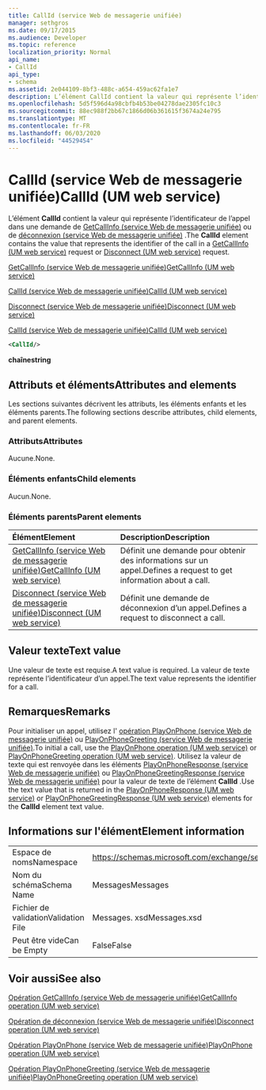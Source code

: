 ```yaml
---
title: CallId (service Web de messagerie unifiée)
manager: sethgros
ms.date: 09/17/2015
ms.audience: Developer
ms.topic: reference
localization_priority: Normal
api_name:
- CallId
api_type:
- schema
ms.assetid: 2e044109-8bf3-488c-a654-459ac62fa1e7
description: L’élément CallId contient la valeur qui représente l’identificateur de l’appel dans une demande de GetCallInfo (service Web de messagerie unifiée) ou de déconnexion (service Web de messagerie unifiée).
ms.openlocfilehash: 5d5f596d4a98cbfb4b53be04278dae2305fc10c3
ms.sourcegitcommit: 88ec988f2bb67c1866d06b361615f3674a24e795
ms.translationtype: MT
ms.contentlocale: fr-FR
ms.lasthandoff: 06/03/2020
ms.locfileid: "44529454"
---
```

# <a name="callid-um-web-service"></a><span data-ttu-id="1c535-103">CallId (service Web de messagerie unifiée)</span><span class="sxs-lookup"><span data-stu-id="1c535-103">CallId (UM web service)</span></span>

<span data-ttu-id="1c535-104">L’élément **CallId** contient la valeur qui représente l’identificateur de l’appel dans une demande de [GetCallInfo (service Web de messagerie unifiée)](getcallinfo-um-web-service.md) ou de [déconnexion (service Web de messagerie unifiée)](disconnect-um-web-service.md) .</span><span class="sxs-lookup"><span data-stu-id="1c535-104">The **CallId** element contains the value that represents the identifier of the call in a [GetCallInfo (UM web service)](getcallinfo-um-web-service.md) request or [Disconnect (UM web service)](disconnect-um-web-service.md) request.</span></span> 
  
[<span data-ttu-id="1c535-105">GetCallInfo (service Web de messagerie unifiée)</span><span class="sxs-lookup"><span data-stu-id="1c535-105">GetCallInfo (UM web service)</span></span>](getcallinfo-um-web-service.md)
  
[<span data-ttu-id="1c535-106">CallId (service Web de messagerie unifiée)</span><span class="sxs-lookup"><span data-stu-id="1c535-106">CallId (UM web service)</span></span>](callid-um-web-service.md)
  
[<span data-ttu-id="1c535-107">Disconnect (service Web de messagerie unifiée)</span><span class="sxs-lookup"><span data-stu-id="1c535-107">Disconnect (UM web service)</span></span>](disconnect-um-web-service.md)
  
[<span data-ttu-id="1c535-108">CallId (service Web de messagerie unifiée)</span><span class="sxs-lookup"><span data-stu-id="1c535-108">CallId (UM web service)</span></span>](callid-um-web-service.md)
  
```xml
<CallId/>
```

 <span data-ttu-id="1c535-109">**chaîne**</span><span class="sxs-lookup"><span data-stu-id="1c535-109">**string**</span></span>
## <a name="attributes-and-elements"></a><span data-ttu-id="1c535-110">Attributs et éléments</span><span class="sxs-lookup"><span data-stu-id="1c535-110">Attributes and elements</span></span>

<span data-ttu-id="1c535-111">Les sections suivantes décrivent les attributs, les éléments enfants et les éléments parents.</span><span class="sxs-lookup"><span data-stu-id="1c535-111">The following sections describe attributes, child elements, and parent elements.</span></span>
  
### <a name="attributes"></a><span data-ttu-id="1c535-112">Attributs</span><span class="sxs-lookup"><span data-stu-id="1c535-112">Attributes</span></span>

<span data-ttu-id="1c535-113">Aucune.</span><span class="sxs-lookup"><span data-stu-id="1c535-113">None.</span></span>
  
### <a name="child-elements"></a><span data-ttu-id="1c535-114">Éléments enfants</span><span class="sxs-lookup"><span data-stu-id="1c535-114">Child elements</span></span>

<span data-ttu-id="1c535-115">Aucun.</span><span class="sxs-lookup"><span data-stu-id="1c535-115">None.</span></span>
  
### <a name="parent-elements"></a><span data-ttu-id="1c535-116">Éléments parents</span><span class="sxs-lookup"><span data-stu-id="1c535-116">Parent elements</span></span>

|<span data-ttu-id="1c535-117">**Élément**</span><span class="sxs-lookup"><span data-stu-id="1c535-117">**Element**</span></span>|<span data-ttu-id="1c535-118">**Description**</span><span class="sxs-lookup"><span data-stu-id="1c535-118">**Description**</span></span>|
|:-----|:-----|
|[<span data-ttu-id="1c535-119">GetCallInfo (service Web de messagerie unifiée)</span><span class="sxs-lookup"><span data-stu-id="1c535-119">GetCallInfo (UM web service)</span></span>](getcallinfo-um-web-service.md) <br/> |<span data-ttu-id="1c535-120">Définit une demande pour obtenir des informations sur un appel.</span><span class="sxs-lookup"><span data-stu-id="1c535-120">Defines a request to get information about a call.</span></span>  <br/> |
|[<span data-ttu-id="1c535-121">Disconnect (service Web de messagerie unifiée)</span><span class="sxs-lookup"><span data-stu-id="1c535-121">Disconnect (UM web service)</span></span>](disconnect-um-web-service.md) <br/> |<span data-ttu-id="1c535-122">Définit une demande de déconnexion d’un appel.</span><span class="sxs-lookup"><span data-stu-id="1c535-122">Defines a request to disconnect a call.</span></span>  <br/> |
   
## <a name="text-value"></a><span data-ttu-id="1c535-123">Valeur texte</span><span class="sxs-lookup"><span data-stu-id="1c535-123">Text value</span></span>

<span data-ttu-id="1c535-124">Une valeur de texte est requise.</span><span class="sxs-lookup"><span data-stu-id="1c535-124">A text value is required.</span></span> <span data-ttu-id="1c535-125">La valeur de texte représente l’identificateur d’un appel.</span><span class="sxs-lookup"><span data-stu-id="1c535-125">The text value represents the identifier for a call.</span></span>
  
## <a name="remarks"></a><span data-ttu-id="1c535-126">Remarques</span><span class="sxs-lookup"><span data-stu-id="1c535-126">Remarks</span></span>

<span data-ttu-id="1c535-127">Pour initialiser un appel, utilisez l' [opération PlayOnPhone (service Web de messagerie unifiée)](playonphone-operation-um-web-service.md) ou [PlayOnPhoneGreeting (service Web de messagerie unifiée)](playonphonegreeting-operation-um-web-service.md).</span><span class="sxs-lookup"><span data-stu-id="1c535-127">To initial a call, use the [PlayOnPhone operation (UM web service)](playonphone-operation-um-web-service.md) or [PlayOnPhoneGreeting operation (UM web service)](playonphonegreeting-operation-um-web-service.md).</span></span> <span data-ttu-id="1c535-128">Utilisez la valeur de texte qui est renvoyée dans les éléments [PlayOnPhoneResponse (service Web de messagerie unifiée)](playonphoneresponse-um-web-service.md) ou [PlayOnPhoneGreetingResponse (service Web de messagerie unifiée)](playonphonegreetingresponse-um-web-service.md) pour la valeur de texte de l’élément **CallId** .</span><span class="sxs-lookup"><span data-stu-id="1c535-128">Use the text value that is returned in the [PlayOnPhoneResponse (UM web service)](playonphoneresponse-um-web-service.md) or [PlayOnPhoneGreetingResponse (UM web service)](playonphonegreetingresponse-um-web-service.md) elements for the **CallId** element text value.</span></span> 
  
## <a name="element-information"></a><span data-ttu-id="1c535-129">Informations sur l'élément</span><span class="sxs-lookup"><span data-stu-id="1c535-129">Element information</span></span>

|||
|:-----|:-----|
|<span data-ttu-id="1c535-130">Espace de noms</span><span class="sxs-lookup"><span data-stu-id="1c535-130">Namespace</span></span>  <br/> |https://schemas.microsoft.com/exchange/services/2006/messages  <br/> |
|<span data-ttu-id="1c535-131">Nom du schéma</span><span class="sxs-lookup"><span data-stu-id="1c535-131">Schema Name</span></span>  <br/> |<span data-ttu-id="1c535-132">Messages</span><span class="sxs-lookup"><span data-stu-id="1c535-132">Messages</span></span>  <br/> |
|<span data-ttu-id="1c535-133">Fichier de validation</span><span class="sxs-lookup"><span data-stu-id="1c535-133">Validation File</span></span>  <br/> |<span data-ttu-id="1c535-134">Messages. xsd</span><span class="sxs-lookup"><span data-stu-id="1c535-134">Messages.xsd</span></span>  <br/> |
|<span data-ttu-id="1c535-135">Peut être vide</span><span class="sxs-lookup"><span data-stu-id="1c535-135">Can be Empty</span></span>  <br/> |<span data-ttu-id="1c535-136">False</span><span class="sxs-lookup"><span data-stu-id="1c535-136">False</span></span>  <br/> |
   
## <a name="see-also"></a><span data-ttu-id="1c535-137">Voir aussi</span><span class="sxs-lookup"><span data-stu-id="1c535-137">See also</span></span>



[<span data-ttu-id="1c535-138">Opération GetCallInfo (service Web de messagerie unifiée)</span><span class="sxs-lookup"><span data-stu-id="1c535-138">GetCallInfo operation (UM web service)</span></span>](getcallinfo-operation-um-web-service.md)
  
[<span data-ttu-id="1c535-139">Opération de déconnexion (service Web de messagerie unifiée)</span><span class="sxs-lookup"><span data-stu-id="1c535-139">Disconnect operation (UM web service)</span></span>](disconnect-operation-um-web-service.md)
  
[<span data-ttu-id="1c535-140">Opération PlayOnPhone (service Web de messagerie unifiée)</span><span class="sxs-lookup"><span data-stu-id="1c535-140">PlayOnPhone operation (UM web service)</span></span>](playonphone-operation-um-web-service.md)
  
[<span data-ttu-id="1c535-141">Opération PlayOnPhoneGreeting (service Web de messagerie unifiée)</span><span class="sxs-lookup"><span data-stu-id="1c535-141">PlayOnPhoneGreeting operation (UM web service)</span></span>](playonphonegreeting-operation-um-web-service.md)

